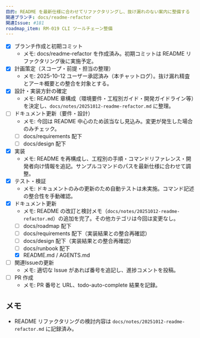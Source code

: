 ```yaml
---
目的: README を最新仕様に合わせてリファクタリングし、抜け漏れのない案内に整備する
関連ブランチ: docs/readme-refactor
関連Issue: #181
roadmap_item: RM-019 CLI ツールチェーン整備
---
```


- [x] ブランチ作成と初期コミット
  - メモ: docs/readme-refactor を作成済み。初期コミットは README リファクタリング後に実施予定。
- [x] 計画策定（スコープ・前提・担当の整理）
  - メモ: 2025-10-12 ユーザー承認済み（本チャットログ）。抜け漏れ精査とアーキ概要との整合を対象とする。
- [x] 設計・実装方針の確定
  - メモ: README 章構成（環境要件・工程別ガイド・開発ガイドライン等）を決定し、`docs/notes/20251012-readme-refactor.md` に整理。
- [ ] ドキュメント更新（要件・設計）
  - メモ: 今回は README 中心のため該当なし見込み。変更が発生した場合のみチェック。
  - [ ] docs/requirements 配下
  - [ ] docs/design 配下
- [x] 実装
  - メモ: README を再構成し、工程別の手順・コマンドリファレンス・開発者向け情報を追記。サンプルコマンドのパスを最新仕様に合わせて調整。
- [x] テスト・検証
  - メモ: ドキュメントのみの更新のため自動テストは未実施。コマンド記述の整合性を手動確認。
- [x] ドキュメント更新
  - メモ: README の改訂と検討メモ（`docs/notes/20251012-readme-refactor.md`）の追加を完了。その他カテゴリは今回は変更なし。
  - [ ] docs/roadmap 配下
  - [ ] docs/requirements 配下（実装結果との整合再確認）
  - [ ] docs/design 配下（実装結果との整合再確認）
  - [ ] docs/runbook 配下
  - [x] README.md / AGENTS.md
- [ ] 関連Issueの更新
  - メモ: 適切な Issue があれば番号を追記し、進捗コメントを投稿。
- [ ] PR 作成
  - メモ: PR 番号と URL、todo-auto-complete 結果を記録。

## メモ
- README リファクタリングの検討内容は `docs/notes/20251012-readme-refactor.md` に記録済み。
